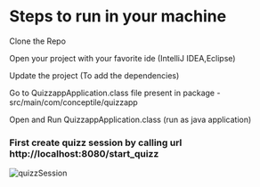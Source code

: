 # Steps to run in your machine
Clone the Repo

Open your project with your favorite ide (IntelliJ IDEA,Eclipse)

Update the project (To add the dependencies)

Go to QuizzappApplication.class file present in package - src/main/com/conceptile/quizzapp

Open and Run QuizzappApplication.class (run as java application)

### First create quizz session by calling url http://localhost:8080/start_quizz

![quizzSession](https://github.com/user-attachments/assets/33b6b23a-ab0e-43b2-b8ac-09ce23b79854)
